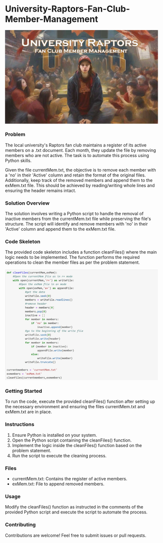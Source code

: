 # University-Raptors-Fan-Club-Member-Management

![University Raptors Fan Club](university_fan_club_membership_banner.jpg)

### Problem

The local university's Raptors fan club maintains a register of its active members on a .txt document. Each month, they update the file by removing members who are not active. The task is to automate this process using Python skills.

Given the file currentMem.txt, the objective is to remove each member with a 'no' in their 'Active' column and retain the format of the original files. Additionally, keep track of the removed members and append them to the exMem.txt file. This should be achieved by reading/writing whole lines and ensuring the header remains intact.

### Solution Overview

The solution involves writing a Python script to handle the removal of inactive members from the currentMem.txt file while preserving the file's structure. The script will identify and remove members with 'no' in their 'Active' column and append them to the exMem.txt file.

### Code Skeleton

The provided code skeleton includes a function cleanFiles() where the main logic needs to be implemented. The function performs the required operations to clean the member files as per the problem statement.

![](URFCMM_code.jpg)

### Getting Started

To run the code, execute the provided cleanFiles() function after setting up the necessary environment and ensuring the files currentMem.txt and exMem.txt are in place.

### Instructions

1. Ensure Python is installed on your system.
2. Open the Python script containing the cleanFiles() function.
3. Implement the logic inside the cleanFiles() function based on the problem statement.
4. Run the script to execute the cleaning process.

### Files

- currentMem.txt: Contains the register of active members.
- exMem.txt: File to append removed members.

### Usage

Modify the cleanFiles() function as instructed in the comments of the provided Python script and execute the script to automate the process.

### Contributing

Contributions are welcome! Feel free to submit issues or pull requests.

